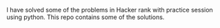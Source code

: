 I have solved some of the problems in Hacker rank with practice session using python. This repo contains some of the solutions.
